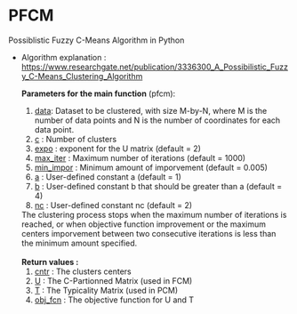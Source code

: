# PFCM
Possiblistic Fuzzy C-Means Algorithm in Python

- Algorithm explanation : https://www.researchgate.net/publication/3336300_A_Possibilistic_Fuzzy_C-Means_Clustering_Algorithm


    <b>Parameters for the main function</b> (pfcm): <ol>
    <li><u>data</u>: Dataset to be clustered, with size M-by-N, where M is the number of data points and N is the number of coordinates for each data point.</li>
    <li><u>c</u> : Number of clusters</li>
    <li><u>expo</u> : exponent for the U matrix (default = 2)</li>
    <li><u>max_iter</u> : Maximum number of iterations (default = 1000)</li>
    <li><u>min_impor</u> : Minimum amount of imporvement (default = 0.005)</li>
    <li><u>a</u> : User-defined constant a (default = 1)</li>
    <li><u>b</u> : User-defined constant b that should be greater than a (default = 4)</li>
    <li><u>nc</u> : User-defined constant nc (default = 2)</li>
    </ol>
    The clustering process stops when the maximum number of iterations is
    reached, or when objective function improvement or the maximum centers
    imporvement between two consecutive iterations is less
     than the minimum amount specified.<br><br>
    <b>Return values :</b><ol>
    <li><u>cntr</u> : The clusters centers</li>
    <li><u>U</u> : The C-Partionned Matrix (used in FCM)</li>
    <li><u>T</u> : The Typicality Matrix (used in PCM)</li>
    <li><u>obj_fcn</u> : The objective function for U and T</li>
    </ol>

